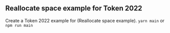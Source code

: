 ## Reallocate space example for Token 2022

Create a Token 2022 example for (Reallocate space example).
`yarn main` or `npm run main`
